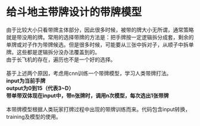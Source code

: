 # 给斗地主带牌设计的带牌模型
由于比较大小只看带牌主体部分，因此很多时候，被带的牌大小无所谓，通常策略就是带没用的牌。常用的选择带牌的方法是：把手牌按一定逻辑拆分成套，剩余的单牌或对子作为带牌候选。但是很多时候，可能要从三张中拆对子，从顺子中拆单牌。这些都是逻辑拆分没办法覆盖到的。\
由于长飞机的存在，遍历也不是一个好的选择。\
\
基于上述两个原因，考虑用cnn训练一个带牌模型，学习人类带牌打法。\
**input为当前手牌\
output为0到15（代表3~D）\
带单带双体现在input中，带n张牌时，调用n次模型，每次选出1张带牌**\
\
本带牌模型根据人类玩家打牌过程中出现的带牌训练而来。代码包含input转换，training及模型的使用。
